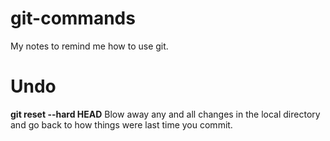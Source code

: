 # git-commands
My notes to remind me how to use git.

# Undo
**git reset --hard HEAD**
Blow away any and all changes in the local directory and go back to how things were last time you commit.
